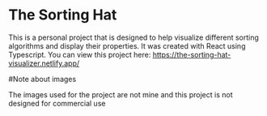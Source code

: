 # The Sorting Hat

This is a personal project that is designed to help visualize different sorting algorithms and display their properties. It was created with React using Typescript. You can view this project here:
https://the-sorting-hat-visualizer.netlify.app/

#Note about images

The images used for the project are not mine and this project is not designed for commercial use